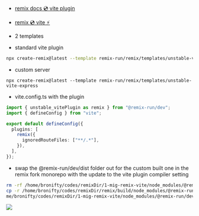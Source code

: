 - [remix docs 💿 vite plugin](https://remix.run/docs/en/main/future/vite)
- [remix 💿 vite ⚡️](https://www.youtube.com/watch?v=B_vIp4xETl4)


- 2 templates
- standard vite plugin
```sh
npx create-remix@latest --template remix-run/remix/templates/unstable-vite
```
- custom server
```
npx create-remix@latest --template remix-run/remix/templates/unstable-vite-express
```

- vite.config.ts with the plugin
```ts
import { unstable_vitePlugin as remix } from "@remix-run/dev";
import { defineConfig } from "vite";

export default defineConfig({
  plugins: [
    remix({
      ignoredRouteFiles: ["**/.*"],
    }),
  ],
});
```

- swap the @remix-run/dev/dist folder out for the custom built one in the remix fork monorepo with the update to the vite plugin compiler setting
```sh
rm -rf /home/bronifty/codes/remixDir/1-mig-remix-vite/node_modules/@remix-run/dev/dist/
cp -r /home/bronifty/codes/remixDir/remix/build/node_modules/@remix-run/dev/dist /ho
me/bronifty/codes/remixDir/1-mig-remix-vite/node_modules/@remix-run/dev
```

![](./media/vite-plugin.png)


